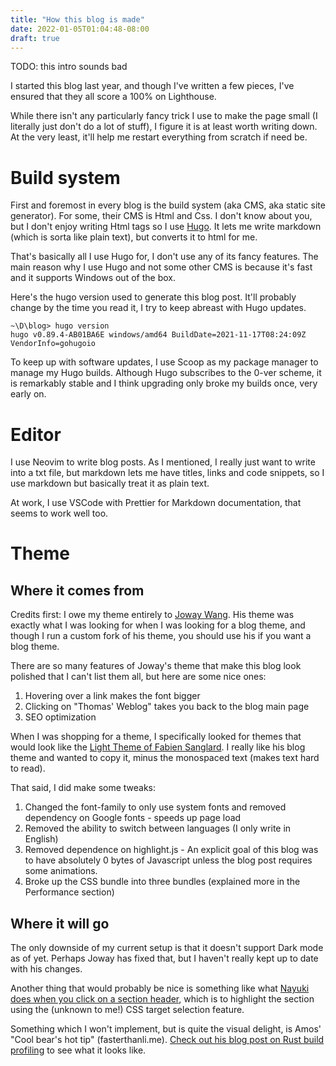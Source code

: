 ```yaml
---
title: "How this blog is made"
date: 2022-01-05T01:04:48-08:00
draft: true
---
```


TODO: this intro sounds bad

I started this blog last year, and though I've written a few pieces, I've ensured that they all score a 100% on Lighthouse.

While there isn't any particularly fancy trick I use to make the page small (I literally just don't do a lot of stuff), I figure it is at least worth writing down. At the very least, it'll help me restart everything from scratch if need be.

# Build system
First and foremost in every blog is the build system (aka CMS, aka static site generator). For some, their CMS is Html and Css. I don't know about you, but I don't enjoy writing Html tags so I use [Hugo](https://gohugo.io). It lets me write markdown (which is sorta like plain text), but converts it to html for me. 

That's basically all I use Hugo for, I don't use any of its fancy features. The main reason why I use Hugo and not some other CMS is because it's fast and it supports Windows out of the box.

Here's the hugo version used to generate this blog post. It'll probably change by the time you read it, I try to keep abreast with Hugo updates.

```
~\D\blog> hugo version
hugo v0.89.4-AB01BA6E windows/amd64 BuildDate=2021-11-17T08:24:09Z VendorInfo=gohugoio
```

To keep up with software updates, I use Scoop as my package manager to manage my Hugo builds. Although Hugo subscribes to the 0-ver scheme, it is remarkably stable and I think upgrading only broke my builds once, very early on.

# Editor

I use Neovim to write blog posts. As I mentioned, I really just want to write into a txt file, but markdown lets me have titles, links and code snippets, so I use markdown but basically treat it as plain text.

At work, I use VSCode with Prettier for Markdown documentation, that seems to work well too.

# Theme

## Where it comes from

Credits first: I owe my theme entirely to [Joway Wang](https://github.com/joway/hugo-theme-yinyang). His theme was exactly what I was looking for when I was looking for a blog theme, and though I run a custom fork of his theme, you should use his if you want a blog theme.

There are so many features of Joway's theme that make this blog look polished that I can't list them all, but here are some nice ones:

1. Hovering over a link makes the font bigger
1. Clicking on "Thomas' Weblog" takes you back to the blog main page
1. SEO optimization

When I was shopping for a theme, I specifically looked for themes that would look like the [Light Theme of Fabien Sanglard](https://fabiensanglard.net/doom_fire_psx/index.html). I really like his blog theme and wanted to copy it, minus the monospaced text (makes text hard to read).

That said, I did make some tweaks:
1. Changed the font-family to only use system fonts and removed dependency on Google fonts - speeds up page load
1. Removed the ability to switch between languages (I only write in English)
1. Removed dependence on highlight.js - An explicit goal of this blog was to have absolutely 0 bytes of Javascript unless the blog post requires some animations.
1. Broke up the CSS bundle into three bundles (explained more in the Performance section)

## Where it will go

The only downside of my current setup is that it doesn't support Dark mode as of yet. Perhaps Joway has fixed that, but I haven't really kept up to date with his changes.

Another thing that would probably be nice is something like what [Nayuki does when you click on a section header](https://www.nayuki.io/page/about#contact), which is to highlight the section using the (unknown to me!) CSS target selection feature.

Something which I won't implement, but is quite the visual delight, is Amos' "Cool bear's hot tip" (fasterthanli.me). [Check out his blog post on Rust build profiling](https://fasterthanli.me/articles/why-is-my-rust-build-so-slow) to see what it looks like.


